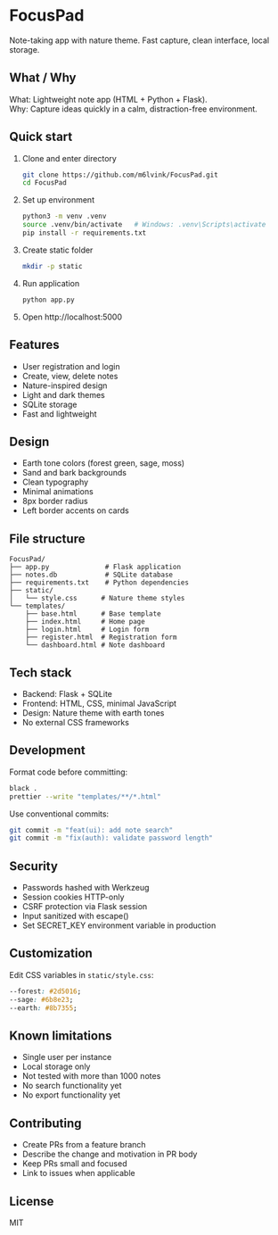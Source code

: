 # FocusPad

Note-taking app with nature theme. Fast capture, clean interface, local storage.

## What / Why
What: Lightweight note app (HTML + Python + Flask).  
Why: Capture ideas quickly in a calm, distraction-free environment.

## Quick start

1. Clone and enter directory
   ```bash
   git clone https://github.com/m6lvink/FocusPad.git
   cd FocusPad
   ```

2. Set up environment
   ```bash
   python3 -m venv .venv
   source .venv/bin/activate   # Windows: .venv\Scripts\activate
   pip install -r requirements.txt
   ```

3. Create static folder
   ```bash
   mkdir -p static
   ```

4. Run application
   ```bash
   python app.py
   ```

5. Open http://localhost:5000

## Features

- User registration and login
- Create, view, delete notes
- Nature-inspired design
- Light and dark themes
- SQLite storage
- Fast and lightweight

## Design

- Earth tone colors (forest green, sage, moss)
- Sand and bark backgrounds
- Clean typography
- Minimal animations
- 8px border radius
- Left border accents on cards

## File structure

```
FocusPad/
├── app.py              # Flask application
├── notes.db            # SQLite database
├── requirements.txt    # Python dependencies
├── static/
│   └── style.css      # Nature theme styles
└── templates/
    ├── base.html      # Base template
    ├── index.html     # Home page
    ├── login.html     # Login form
    ├── register.html  # Registration form
    └── dashboard.html # Note dashboard
```

## Tech stack

- Backend: Flask + SQLite
- Frontend: HTML, CSS, minimal JavaScript
- Design: Nature theme with earth tones
- No external CSS frameworks

## Development

Format code before committing:
```bash
black .
prettier --write "templates/**/*.html"
```

Use conventional commits:
```bash
git commit -m "feat(ui): add note search"
git commit -m "fix(auth): validate password length"
```

## Security

- Passwords hashed with Werkzeug
- Session cookies HTTP-only
- CSRF protection via Flask session
- Input sanitized with escape()
- Set SECRET_KEY environment variable in production

## Customization

Edit CSS variables in `static/style.css`:
```css
--forest: #2d5016;
--sage: #6b8e23;
--earth: #8b7355;
```

## Known limitations

- Single user per instance
- Local storage only
- Not tested with more than 1000 notes
- No search functionality yet
- No export functionality yet

## Contributing

- Create PRs from a feature branch
- Describe the change and motivation in PR body
- Keep PRs small and focused
- Link to issues when applicable

## License

MIT